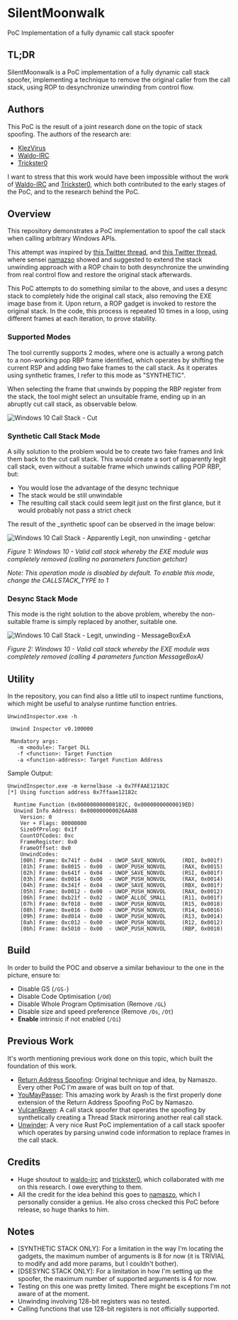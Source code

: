 ﻿# SilentMoonwalk

PoC Implementation of a fully dynamic call stack spoofer

## TL;DR

SilentMoonwalk is a PoC implementation of a fully dynamic call stack spoofer, implementing a technique to remove the original caller from the call stack, 
using ROP to desynchronize unwinding from control flow.

## Authors

This PoC is the result of a joint research done on the topic of stack spoofing. The authors of the research are:

* [KlezVirus][9]
* [Waldo-IRC][5]
* [Trickster0][6]

I want to stress that this work would have been impossible without the work of [Waldo-IRC][5] and [Trickster0][6], which both
contributed to the early stages of the PoC, and to the research behind the PoC.

## Overview

This repository demonstrates a PoC implementation to spoof the call stack when calling arbitrary Windows APIs. 

This attempt was inspired by [this Twitter thread][8], and [this Twitter thread][11], where sensei [namazso][1] showed and suggested 
to extend the stack unwinding approach with a ROP chain to both desynchronize the unwinding from real control flow and restore 
the original stack afterwards.

This PoC attempts to do something similar to the above, and uses a desync stack to completely hide the original 
call stack, also removing the EXE image base from it. Upon return, a ROP gadget is invoked to restore the original stack. 
In the code, this process is repeated 10 times in a loop, using different frames at each iteration, to prove stability.

### Supported Modes

The tool currently supports 2 modes, where one is actually a wrong patch to a non-working pop RBP frame identified, which operates by shifting the current
RSP and adding two fake frames to the call stack. As it operates using synthetic frames, I refer to this mode as "SYNTHETIC".

When selecting the frame that unwinds by popping the RBP register from the stack, the tool might select an unsuitable frame, ending up in an abruptly
cut call stack, as observable below.

![Windows 10 Call Stack - Cut](./assets/img/stack_cut.png)

### Synthetic Call Stack Mode

A silly solution to the problem would be to create two fake frames and link them back to the cut call stack. This would create a sort of apparently legit call stack,
even without a suitable frame which unwinds calling POP RBP, but:
* You would lose the advantage of the desync technique
* The stack would be still unwindable
* The resulting call stack could seem legit just on the first glance, but it would probably not pass a strict check

The result of the _synthetic spoof can be observed in the image below:

![Windows 10 Call Stack - Apparently Legit, non unwinding - getchar](./assets/img/stack_win10_getchar.png)

*Figure 1: Windows 10 - Valid call stack whereby the EXE module was completely removed (calling no parameters function getchar)*

*Note: This operation mode is disabled by default. To enable this mode, change the CALLSTACK_TYPE to 1*

### Desync Stack Mode

This mode is the right solution to the above problem, whereby the non-suitable frame is simply replaced by another, suitable one.

![Windows 10 Call Stack - Legit, unwinding - MessageBoxExA](./assets/img/stack_win10_msgbox_ex.png)

*Figure 2: Windows 10 - Valid call stack whereby the EXE module was completely removed (calling 4 parameters function MessageBoxA)*

## Utility

In the repository, you can find also a little util to inspect runtime functions, which might be useful to analyse runtime function entries.

```
UnwindInspector.exe -h

 Unwind Inspector v0.100000

 Mandatory args:
   -m <module>: Target DLL
   -f <function>: Target Function
   -a <function-address>: Target Function Address
```

Sample Output:

```
UnwindInspector.exe -m kernelbase -a 0x7FFAAE12182C
[*] Using function address 0x7ffaae12182c

  Runtime Function (0x000000000000182C, 0x00000000000019ED)
  Unwind Info Address: 0x000000000026AA88
    Version: 0
    Ver + Flags: 00000000
    SizeOfProlog: 0x1f
    CountOfCodes: 0xc
    FrameRegister: 0x0
    FrameOffset: 0x0
    UnwindCodes:
    [00h] Frame: 0x741f - 0x04  - UWOP_SAVE_NONVOL     (RDI, 0x001f)
    [01h] Frame: 0x0015 - 0x00  - UWOP_PUSH_NONVOL     (RAX, 0x0015)
    [02h] Frame: 0x641f - 0x04  - UWOP_SAVE_NONVOL     (RSI, 0x001f)
    [03h] Frame: 0x0014 - 0x00  - UWOP_PUSH_NONVOL     (RAX, 0x0014)
    [04h] Frame: 0x341f - 0x04  - UWOP_SAVE_NONVOL     (RBX, 0x001f)
    [05h] Frame: 0x0012 - 0x00  - UWOP_PUSH_NONVOL     (RAX, 0x0012)
    [06h] Frame: 0xb21f - 0x02  - UWOP_ALLOC_SMALL     (R11, 0x001f)
    [07h] Frame: 0xf018 - 0x00  - UWOP_PUSH_NONVOL     (R15, 0x0018)
    [08h] Frame: 0xe016 - 0x00  - UWOP_PUSH_NONVOL     (R14, 0x0016)
    [09h] Frame: 0xd014 - 0x00  - UWOP_PUSH_NONVOL     (R13, 0x0014)
    [0ah] Frame: 0xc012 - 0x00  - UWOP_PUSH_NONVOL     (R12, 0x0012)
    [0bh] Frame: 0x5010 - 0x00  - UWOP_PUSH_NONVOL     (RBP, 0x0010)
```

## Build

In order to build the POC and observe a similar behaviour to the one in the picture, ensure to:

* Disable GS (`/GS-`)
* Disable Code Optimisation (`/Od`)
* Disable Whole Program Optimisation (Remove `/GL`)
* Disable size and speed preference (Remove `/Os`, `/Ot`)
* **Enable** intrinsic if not enabled (`/Oi`)

## Previous Work

It's worth mentioning previous work done on this topic, which built the foundation of this work.

* [Return Address Spoofing][7]: Original technique and idea, by Namaszo. Every other PoC I'm aware of was built on top of that. 
* [YouMayPasser][10]: This amazing work by Arash is the first properly done extension of the Return Address Spoofing PoC by Namaszo.  
* [VulcanRaven][2]: A call stack spoofer that operates the spoofing by synthetically creating a Thread Stack mirroring another real call stack.
* [Unwinder][3]: A very nice Rust PoC implementation of a call stack spoofer which operates by parsing unwind code information to replace frames in the call stack.

## Credits

* Huge shoutout to [waldo-irc][5] and [trickster0][6], which collaborated with me on this research. I owe everything to them. 
* All the credit for the idea behind this goes to [namaszo][1], which I personally consider a genius. He also cross checked this PoC before release, so huge thanks to him.

## Notes

* [SYNTHETIC STACK ONLY]: For a limitation in the way I'm locating the gadgets, the maximum number of arguments is 8 for now (it is TRIVIAL to modify and add more params, but I couldn't bother).
* [DSESYNC STACK ONLY]: For a limitation in how I'm setting up the spoofer, the maximum number of supported arguments is 4 for now.
* Testing on this one was pretty limited. There might be exceptions I'm not aware of at the moment.
* Unwinding involving 128-bit registers was no tested.
* Calling functions that use 128-bit registers is not officially supported.

[1]: https://twitter.com/namazso
[2]: https://github.com/WithSecureLabs/CallStackSpoofer/
[3]: https://github.com/Kudaes/Unwinder/
[4]: https://twitter.com/_Kudaes_
[5]: https://twitter.com/waldoirc
[6]: https://twitter.com/trickster012
[7]: https://www.unknowncheats.me/forum/anti-cheat-bypass/268039-x64-return-address-spoofing-source-explanation.html
[8]: https://twitter.com/_Kudaes_/status/1594753842310434816
[9]: https://twitter.com/KlezVirus
[10]: https://github.com/waldo-irc/YouMayPasser
[11]: https://twitter.com/namazso/status/1442314742488567808

